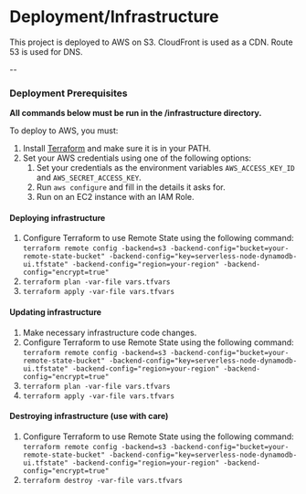 # Deployment/Infrastructure

This project is deployed to AWS on S3. CloudFront is used as a CDN. Route 53 is used for DNS.

--

### Deployment Prerequisites

**All commands below must be run in the /infrastructure directory.**

To deploy to AWS, you must:

1. Install [Terraform](https://www.terraform.io/) and make sure it is in your PATH.
1. Set your AWS credentials using one of the following options:
   1. Set your credentials as the environment variables `AWS_ACCESS_KEY_ID` and `AWS_SECRET_ACCESS_KEY`.
   1. Run `aws configure` and fill in the details it asks for.
   1. Run on an EC2 instance with an IAM Role.

#### Deploying infrastructure

1. Configure Terraform to use Remote State using the following command:
```terraform remote config -backend=s3 -backend-config="bucket=your-remote-state-bucket" -backend-config="key=serverless-node-dynamodb-ui.tfstate" -backend-config="region=your-region" -backend-config="encrypt=true"```
1. `terraform plan -var-file vars.tfvars`
1. `terraform apply -var-file vars.tfvars`

#### Updating infrastructure

1. Make necessary infrastructure code changes.
1. Configure Terraform to use Remote State using the following command:
```terraform remote config -backend=s3 -backend-config="bucket=your-remote-state-bucket" -backend-config="key=serverless-node-dynamodb-ui.tfstate" -backend-config="region=your-region" -backend-config="encrypt=true"```
1. `terraform plan -var-file vars.tfvars`
1. `terraform apply -var-file vars.tfvars`

#### Destroying infrastructure (use with care)

1. Configure Terraform to use Remote State using the following command:
```terraform remote config -backend=s3 -backend-config="bucket=your-remote-state-bucket" -backend-config="key=serverless-node-dynamodb-ui.tfstate" -backend-config="region=your-region" -backend-config="encrypt=true"```
1. `terraform destroy -var-file vars.tfvars`

